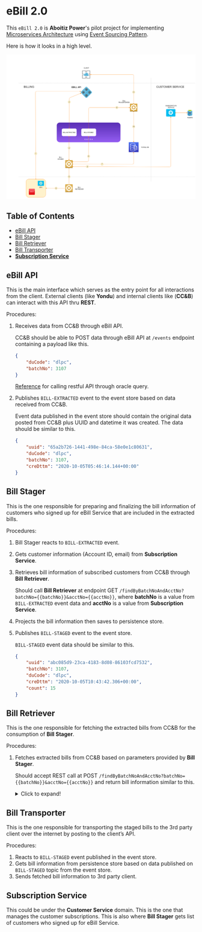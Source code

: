 # eBill 2.0

This `eBill 2.0` is **Aboitiz Power**'s pilot project for implementing [Microservices Architecture](https://martinfowler.com/articles/microservices.html) using [Event Sourcing Pattern](https://www.martinfowler.com/eaaDev/EventSourcing.html).

Here is how it looks in a high level.

<img src="https://github.com/sbamihan/build/blob/master/eBill/diagrams/architecture.png" width="1020"></a>
<br/>

## Table of Contents

-   [eBill API](#ebill-api)
-   [Bill Stager](#bill-stager)
-   [Bill Retriever](#bill-retriever)
-   [Bill Transporter](#bill-transporter)
-   [**Subscription Service**](#subscription-service)
	
## eBill API

This is the main interface which serves as the entry point for all interactions from the client. External clients (like **Yondu**) and internal clients like (**CC&B**) can interact with this API thru **REST**.

Procedures:
1.	Receives data from CC&B through eBill API.

    CC&B should be able to POST data through eBill API at `/events` endpoint containing a payload like this. 

    ```json
    {
        "duCode": "dlpc",
        "batchNo": 3107
    }
    ```

    [Reference](https://stackoverflow.com/questions/49769273/call-restful-api-through-oracle-query) for calling restful API through oracle query.

2.	Publishes `BILL-EXTRACTED` event to the event store based on data received from CC&B.

    Event data published in the event store should contain the original data posted from CC&B plus UUID and datetime it was created. The data should be similar to this.

    ```json
    {
        "uuid": "65a2b726-1441-498e-84ca-58e0e1c80631",
        "duCode": "dlpc",
        "batchNo": 3107,
        "creDttm": "2020-10-05T05:46:14.144+00:00"
    }
    ```

## Bill Stager

This is the one responsible for preparing and finalizing the bill information of customers who signed up for eBill Service that are included in the extracted bills.

Procedures:
1.  Bill Stager reacts to `BILL-EXTRACTED` event.
2.	Gets customer information (Account ID, email) from **Subscription Service**.
3.	Retrieves bill information of subscribed customers from CC&B through **Bill Retriever**.
    
    Should call **Bill Retriever** at endpoint GET `/findByBatchNoAndAcctNo?batchNo={{batchNo}}&acctNo={{acctNo}}`, where **batchNo** is a value from `BILL-EXTRACTED` event data and **acctNo** is a value from **Subscription Service**.

4.	Projects the bill information then saves to persistence store.
5.	Publishes `BILL-STAGED` event to the event store.

    `BILL-STAGED` event data should be similar to this.

    ```json
    {
        "uuid": "abc085d9-23ca-4183-8d08-86103fcd7532",
        "batchNo": 3107,
        "duCode": "dlpc",
        "creDttm": "2020-10-05T10:43:42.306+00:00",
        "count": 15
    }
    ```


## Bill Retriever

This is the one responsible for fetching the extracted bills from CC&B for the consumption of **Bill Stager**.

Procedures:
1.	Fetches extracted bills from CC&B based on parameters provided by **Bill Stager**.

    Should accept REST call at POST `/findByBatchNoAndAcctNo?batchNo={{batchNo}}&acctNo={{acctNo}}` and return bill information similar to this.

    <details>
    <summary>Click to expand!</summary>
    
    ```json
    {
        "uuid": "abc085d9-23ca-4183-8d08-86103fcd7532",
        "creDttm": "2020-10-05T10:43:54.994+00:00",
        "billCollection": [
            {
                "tranNo": 43772494,
                "batchCd": "CMBPEXTR",
                "batchNo": 3107,
                "duSetId": 18892,
                "billingBatchNo": "BC01",
                "billColor": "RED",
                "courierCode": "34",
                "billType": "R",
                "billMonth": "2020-10-01 00:00:00",
                "billDate": "2020-10-02",
                "dueDate": "2020-10-14 00:00:00",
                "billNo": "492670196895",
                "areaCode": "10",
                "readingBatchNo": null,
                "bookNo": 694,
                "oldSeqNo": 0,
                "newSeqNo": 5,
                "crc": "0941276089",
                "acctNo": "4925321111",
                "rateSchedule": "03-C-43",
                "rateScheduleDesc": "Secondary Retail 2.1: Rate Schedule Code 43",
                "customerName": "DIGITEL MOBILE PHILS. INC.,",
                "premiseAdd1": "KM. 22 BUDBUD,BUNAWAN",
                "premiseAdd2": " ",
                "premiseAdd3": " ",
                "billingAdd1": "PILIPINO TELEPHONE CORP.",
                "billingAdd2": "Matina Shrine Hills /Pole#0164992",
                "billingAdd3": "  Meter#451922",
                "messageCode": "2047",
                "powerFactorValue": null,
                "billedKwhrCons": 3299,
                "billedDemandCons": null,
                "billedKvarCons": null,
                "overdueAmt": 1546.9,
                "overdueBillCount": 1,
                "billAmt": 30992.98,
                "totalAmtDue": 32539.88,
                "lastPaymentDate": "2020-09-11 00:00:00",
                "lastPaymentAmount": 35253.47,
                "mainSaId": "4925321817",
                "messengerCode": "0006",
                "altBillId": "1020544567",
                "locationCode": "111-R18",
                "lastBillFlg": "N",
                "parMonth": "2020-08-01 00:00:00",
                "parKwhr": 0,
                "completeDate": "2020-10-03 00:40:36",
                "fltConnection": null,
                "fltWattage": null,
                "noBatchPrtSw": "N",
                "ebillOnlySw": "N",
                "extractedOn": "2020-10-03 02:03:04",
                "tin": "215-398-626",
                "busActivity": " ",
                "busAdd1": " ",
                "busAdd2": " ",
                "busAdd3": " ",
                "busAdd4": " ",
                "busAdd5": " ",
                "meterDetailsCollection": [
                    {
                        "meterDetailsPK": {
                            "tranNo": 43772494,
                            "badgeNo": "823572"
                        },
                        "serialNo": "41055449",
                        "poleNo": "0616912",
                        "multiplier": 1,
                        "prevReadingDate": "2020-09-02 13:09:00",
                        "currReadingDate": "2020-10-02 12:05:00",
                        "connLoad": 20000,
                        "prevKwhrRdg": 69308,
                        "currKwhrRdg": 72607,
                        "regKwhrCons": 3299,
                        "prevDemandRdg": null,
                        "currDemandRdg": null,
                        "regDemandCons": null,
                        "prevKvarRdg": null,
                        "currKvarRdg": null,
                        "regKvarCons": null,
                        "meterType": null,
                        "consumSubFlg": null,
                        "kwhrConsumSubFlg": null,
                        "demandConsumSubFlg": null,
                        "kvarConsumSubFlg": null,
                        "bill": null
                    }
                ],
                "consumptionHistoryCollection": [
                    {
                        "consumptionHistoryPK": {
                            "tranNo": 43772494,
                            "rdgDate": "2019-11-02 00:00:00"
                        },
                        "consumption": 4056,
                        "bill": null
                    },
                    {
                        "consumptionHistoryPK": {
                            "tranNo": 43772494,
                            "rdgDate": "2020-08-02 00:00:00"
                        },
                        "consumption": 3792,
                        "bill": null
                    },
                    {
                        "consumptionHistoryPK": {
                            "tranNo": 43772494,
                            "rdgDate": "2020-06-02 00:00:00"
                        },
                        "consumption": 3910,
                        "bill": null
                    }
                ],
                "lineDetailsCollection": [
                    {
                        "lineDetailsPK": {
                            "tranNo": 43772494,
                            "lineCode": "FITA-KWH2"
                        },
                        "printPriority": 1127,
                        "description": "     Feed In Tariff Allowance - FIT-All",
                        "rate": "0.0495/kWh",
                        "amount": 163.3,
                        "bill": null
                    },
                    {
                        "lineDetailsPK": {
                            "tranNo": 43772494,
                            "lineCode": "R-SLF"
                        },
                        "printPriority": 485,
                        "description": "     Senior Citizen Subsidy",
                        "rate": "0.00003/kWh",
                        "amount": 0.1,
                        "bill": null
                    },
                    {
                        "lineDetailsPK": {
                            "tranNo": 43772494,
                            "lineCode": "UEC"
                        },
                        "printPriority": 1110,
                        "description": "          Environmental Charge",
                        "rate": "0.00/kWh",
                        "amount": 0,
                        "bill": null
                    }
                ],
                "contactCollection": [
                    {
                        "acctNo": "4925321111",
                        "contactType": "email",
                        "value": "willy.Olanio@digitel.ph"
                    }
                ],
                "uuid": "abc085d9-23ca-4183-8d08-86103fcd7532"
            }
        ]
    }
    ```
    </details>

## Bill Transporter

This is the one responsible for transporting the staged bills to the 3rd party client over the internet by posting to the client’s API.

Procedures:
1.	Reacts to `BILL-STAGED` event published in the event store.
2.	Gets bill information from persistence store based on data published on `BILL-STAGED` topic from the event store.
3.	Sends fetched bill information to 3rd party client.


## Subscription Service

This could be under the **Customer Service** domain. This is the one that manages the customer subscriptions. This is also where **Bill Stager** gets list of customers who signed up for eBill Service.